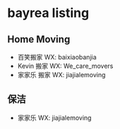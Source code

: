 # bayrea listing

## Home Moving

- 百笑搬家 WX: baixiaobanjia
- Kevin 搬家 WX: We_care_movers
- 家家乐 搬家 WX:  jiajialemoving

## 保洁

- 家家乐 WX: jiajialemoving
